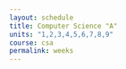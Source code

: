 ```yaml
---
layout: schedule
title: Computer Science "A"
units: "1,2,3,4,5,6,7,8,9"
course: csa
permalink: weeks
---
```

